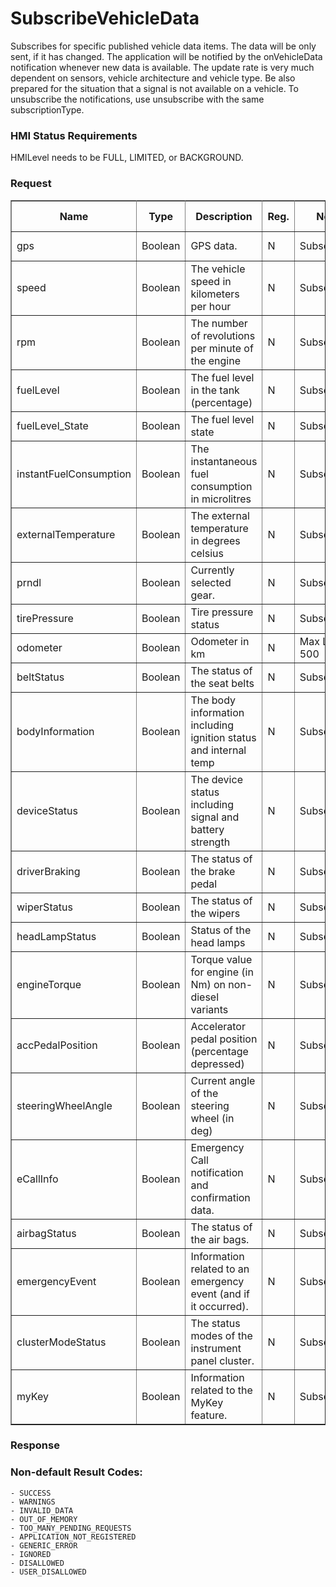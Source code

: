 # SubscribeVehicleData 

Subscribes for specific published vehicle data items. The data will be only sent, if it has changed.
The application will be notified by the onVehicleData notification whenever new data is available. The update rate is very much dependent on sensors, vehicle architecture and vehicle type. Be also prepared for the situation that a signal is not available on a vehicle.
To unsubscribe the notifications, use unsubscribe with the same subscriptionType.

### HMI Status Requirements ###

HMILevel needs to be FULL, LIMITED, or BACKGROUND.

### Request ###

<table border="1" rules="all">
  		<tr>
  			<th>Name</th>
  			<th>Type</th>
  			<th>Description</th>
                  <th>Reg.</th>
                <th>Notes</th>
  			<th>SmartDeviceLink Version</th>
  		</tr>
  		<tr>
  			<td>gps</td>
  			<td>Boolean</td>
  			<td>GPS data. </td>
                  <td>N</td>
                  <td>Subscribable</td>
  			<td>SmartDeviceLink 2.0 </td>
  		</tr>
  		<tr>
  			<td>speed</td>
  			<td>Boolean</td>
  			<td>The vehicle speed in kilometers per hour</td>
                  <td>N</td>
                  <td>Subscribable</td>
  			<td>SmartDeviceLink 2.0 </td>
  		</tr>
  		<tr>
  			<td>rpm</td>
  			<td>Boolean</td>
  			<td>The number of revolutions per minute of the engine</td>
                  <td>N</td>
                  <td>Subscribable</td>
  			<td>SmartDeviceLink 2.0 </td>
  		</tr>
  		<tr>
  			<td>fuelLevel</td>
  			<td>Boolean</td>
  			<td>The fuel level in the tank (percentage)</td>
                  <td>N</td>
                  <td>Subscribable</td>
  			<td>SmartDeviceLink 2.0 </td>
  		</tr>
  		<tr>
  			<td>fuelLevel_State</td>
  			<td>Boolean</td>
  			<td>The fuel level state</td>
                  <td>N</td>
                  <td>Subscribable</td>
  			<td>SmartDeviceLink 2.0 </td>
  		</tr>
  		<tr>
  			<td>instantFuelConsumption</td>
  			<td>Boolean</td>
  			<td>The instantaneous fuel consumption in microlitres</td>
                  <td>N</td>
                  <td>Subscribable</td>
  			<td>SmartDeviceLink 2.0 </td>
  		</tr>
  		<tr>
  			<td>externalTemperature</td>
  			<td>Boolean</td>
  			<td>The external temperature in degrees celsius</td>
                  <td>N</td>
                  <td>Subscribable</td>
  			<td>SmartDeviceLink 2.0 </td>
  		</tr>
  		<tr>
  			<td>prndl</td>
  			<td>Boolean</td>
  			<td>Currently selected gear.</td>
                  <td>N</td>
                  <td>Subscribable</td>
  			<td>SmartDeviceLink 2.0 </td>
  		</tr>
  		<tr>
  			<td>tirePressure</td>
  			<td>Boolean</td>
  			<td>Tire pressure status</td>
                  <td>N</td>
                  <td>Subscribable</td>
  			<td>SmartDeviceLink 2.0 </td>
  		</tr>
  		<tr>
  			<td>odometer</td>
  			<td>Boolean</td>
  			<td>Odometer in km</td>
                  <td>N</td>
                  <td>Max Length: 500</td>
  			<td>SmartDeviceLink 2.0 </td>
  		</tr>
  		<tr>
  			<td>beltStatus</td>
  			<td>Boolean</td>
  			<td>The status of the seat belts</td>
                  <td>N</td>
                  <td>Subscribable</td>
  			<td>SmartDeviceLink 2.0 </td>
  		</tr>
  		<tr>
  			<td>bodyInformation</td>
  			<td>Boolean</td>
  			<td>The body information including ignition status and internal temp</td>
                  <td>N</td>
                  <td>Subscribable</td>
  			<td>SmartDeviceLink 2.0 </td>
  		</tr>
  		<tr>
  			<td>deviceStatus</td>
  			<td>Boolean</td>
  			<td>The device status including signal and battery strength</td>
                  <td>N</td>
                  <td>Subscribable</td>
  			<td>SmartDeviceLink 2.0 </td>
  		</tr>
  		<tr>
  			<td>driverBraking</td>
  			<td>Boolean</td>
  			<td>The status of the brake pedal</td>
                  <td>N</td>
                  <td>Subscribable</td>
  			<td>SmartDeviceLink 2.0 </td>
  		</tr>
  		<tr>
  			<td>wiperStatus</td>
  			<td>Boolean</td>
  			<td>The status of the wipers</td>
                  <td>N</td>
                  <td>Subscribable</td>
  			<td>SmartDeviceLink 2.0 </td>
  		</tr>
  		<tr>
  			<td>headLampStatus</td>
  			<td>Boolean</td>
  			<td>Status of the head lamps</td>
                  <td>N</td>
                  <td>Subscribable</td>
  			<td>SmartDeviceLink 2.0 </td>
  		</tr>
  		<tr>
  			<td>engineTorque</td>
  			<td>Boolean</td>
  			<td>Torque value for engine (in Nm) on non-diesel variants</td>
                  <td>N</td>
                  <td>Subscribable</td>
  			<td>SmartDeviceLink 2.0 </td>
  		</tr>
  		<tr>
  			<td>accPedalPosition</td>
  			<td>Boolean</td>
  			<td>Accelerator pedal position (percentage depressed)</td>
                  <td>N</td>
                  <td>Subscribable</td>
  			<td>SmartDeviceLink 2.0 </td>
  		</tr>
  		<tr>
  			<td>steeringWheelAngle</td>
  			<td>Boolean</td>
  			<td>Current angle of the steering wheel (in deg)</td>
                  <td>N</td>
                  <td>Subscribable</td>
  			<td>SmartDeviceLink 2.0 </td>
  		</tr>
  		<tr>
  			<td>eCallInfo</td>
  			<td>Boolean</td>
  			<td>Emergency Call notification and confirmation data.</td>
                  <td>N</td>
                  <td>Subscribable</td>
  			<td>SmartDeviceLink 2.0 </td>
  		</tr>
  		<tr>
  			<td>airbagStatus</td>
  			<td>Boolean</td>
  			<td>The status of the air bags.</td>
                  <td>N</td>
                  <td>Subscribable</td>
  			<td>SmartDeviceLink 2.0 </td>
  		</tr>
  		<tr>
  			<td>emergencyEvent</td>
  			<td>Boolean</td>
  			<td>Information related to an emergency event (and if it occurred).</td>
                  <td>N</td>
                  <td>Subscribable</td>
  			<td>SmartDeviceLink 2.0 </td>
  		</tr>
  		<tr>
  			<td>clusterModeStatus</td>
  			<td>Boolean</td>
  			<td>The status modes of the instrument panel cluster.</td>
                  <td>N</td>
                  <td>Subscribable</td>
  			<td>SmartDeviceLink 2.0 </td>
  		</tr>
  		<tr>
  			<td>myKey</td>
  			<td>Boolean</td>
  			<td>Information related to the MyKey feature.</td>
                  <td>N</td>
                  <td>Subscribable</td>
  			<td>SmartDeviceLink 2.0 </td>
  		</tr>
   </table>

### Response ###

### Non-default Result Codes: ###

	- SUCCESS
	- WARNINGS
	- INVALID_DATA
	- OUT_OF_MEMORY
	- TOO_MANY_PENDING_REQUESTS
	- APPLICATION_NOT_REGISTERED
	- GENERIC_ERROR
	- IGNORED
	- DISALLOWED
	- USER_DISALLOWED

